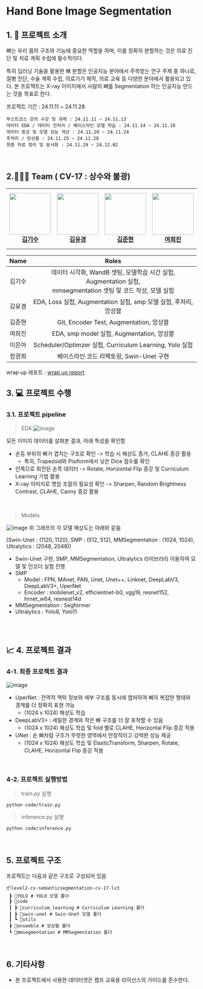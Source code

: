# Hand Bone Image Segmentation
## 1. 📖 프로젝트 소개

뼈는 우리 몸의 구조와 기능에 중요한 역할을 하며, 이를 정확히 분할하는 것은 의료 진단 및 치료 계획 수립에 필수적이다.

특히 딥러닝 기술을 활용한 뼈 분할은 인공지능 분야에서 주목받는 연구 주제 중 하나로, 질병 진단, 수술 계획 수립, 의료기기 제작, 의료 교육 등 다양한 분야에서 활용되고 있다. 본 프로젝트는 X-ray 이미지에서 사람의 뼈를 Segmentation 하는 인공지능 만드는 것을 목표로 한다. 

프로젝트 기간 : 24.11.11 ~ 24.11.28

```
부스트코스 강의 수강 및 과제 : 24.11.11 ~ 24.11.13
데이터 EDA / 데이터 전처리 / 베이스라인 모델 학습 : 24.11.14 ~ 24.11.19
데이터 증강 및 모델 성능 개선 : 24.11.20 ~ 24.11.24
후처리 / 앙상블 : 24.11.25 ~ 24.11.28
최종 자료 정리 및 문서화 : 24.11.29 ~ 24.12.02
```
<br/>

## 2.🧑‍🤝‍🧑 Team ( CV-17 : 상수와 불광)

<table>
    <tr height="160px">
        <td align="center" width="150px">
            <a href="https://github.com/Bbuterfly"><img height="110px"  src="https://avatars.githubusercontent.com/Bbuterfly"></a>
            <br/>
            <a href="https://github.com/Bbuterfly"><strong>김기수</strong></a>
            <br />
        </td>
        <td align="center" width="150px">
            <a href="https://github.com/sweetpotato15"><img height="110px"  src="https://avatars.githubusercontent.com/sweetpotato15"/></a>
            <br/>
            <a href="https://github.com/sweetpotato15"><strong>김유경</strong></a>
            <br />
        </td>
        <td align="center" width="150px">
            <a href="https://github.com/joonhyunkim1"><img height="110px"  src="https://avatars.githubusercontent.com/joonhyunkim1"/></a>
            <br/>
            <a href="https://github.com/joonhyunkim1"><strong>김준현</strong></a>
            <br />
        </td>
        <td align="center" width="150px">
            <a href="https://github.com/Heejin1002"><img height="110px" src="https://avatars.githubusercontent.com/Heejin1002"/></a>
            <br />
            <a href="https://github.com/Heejin1002"><strong>여희진</strong></a>
            <br />
        </td>
        <td align="center" width="150px">
            <a href="https://github.com/Two-Silver"><img height="110px" src="https://avatars.githubusercontent.com/Two-Silver"/></a>
            <br />
            <a href="https://github.com/Two-Silver"><strong>이은아</strong></a>
            <br />
        </td>
        <td align="center" width="150px">
            <a href="https://github.com/Gwonee"><img height="110px" src="https://avatars.githubusercontent.com/Gwonee"/></a>
            <br />
            <a href="https://github.com/Gwonee"><strong>정권희</strong></a>
            <br />
        </td>
</table> 

|Name|Roles|
|:----------:|:------------------------------------------------------------:|
|김기수|데이터 시각화, WandB 셋팅, 모델학습 시간 실험, Augmentation 실험, <br/> mmsegmentation 셋팅 및 코드 작성, 모델 실험 |
|김유경|EDA, Loss 실험, Augmentation 실험, smp 모델 실험, 후처리, 앙상블|
|김준현|Git, Encoder Test, Augmentation, 앙상블|
|여희진|EDA, smp model 실험, Augmentation, 앙상블|
|이은아|Scheduler/Optimzer 실험, Curriculum Learning, Yolo 실험|
|정권희|베이스라인 코드 리팩토링, Swin-Unet 구현|

</div>

wrap up 레포트 : [wrap up report](https://github.com/boostcampaitech7/level2-cv-semanticsegmentation-cv-17-lv3/blob/main/Hand%20Bone%20Image%20Segmentation%20Report.pdf)
<br/>

## 3. 💻 프로젝트 수행 

### 3.1. 프로젝트 pipeline

> EDA 
![image](https://github.com/user-attachments/assets/571e98bf-4c48-43bb-8cac-1d4995297e7c)

모든 이미지 데이터를 살펴본 결과, 아래 특성을 확인함
- 손등 부위의 뼈가 겹치는 구조로 확인 -> 학습 시 해상도 증가, CLAHE 증강 활용
  - 특히, Trapezoid와 Pisiform에서 낮은 Dice 점수를 확인 
- 안쪽으로 회전된 손목 데이터 -> Rotate, Horizontal Flip 증강 및 Curriculum Learning 기법 활용
- X-ray 이미지로 명암 조절의 필요성 확인 -> Sharpen, Random Brightness Contrast, CLAHE, Canny 증강 활용
<br/>  

> Models

![image](https://github.com/user-attachments/assets/62140884-f2c4-4355-bc9c-48c8e39ec3a1)
위 그래프의 각 모델 해상도는 아래와 같음

(Swin-Unet : (1120, 1120), SMP : (512, 512), MMSegmentation : (1024, 1024), Ultralytics : (2048, 2048))

- Swin-Unet 구현, SMP, MMSegmentation, Ultralytics 라이브러리 이용하여 모델 및 인코더 실험 진행
- SMP 
  - Model : FPN, MAnet, PAN, Unet, Unet++, Linknet, DeepLabV3, DeepLabV3+, UperNet
  - Encoder : mobilenet_v2, efficientnet-b0, vgg19, resnet152, hrnet_w64, resnest14d
- MMSegmentation : Segformer
- Ultralytics : Yolo8, Yolo11
<br/>
<br/>

## 📈 4. 프로젝트 결과 

### 4-1. 최종 프로젝트 결과

![image](https://github.com/user-attachments/assets/9f3eb8c3-70e1-46a6-a972-bcdf69b5f119)

- UperNet : 전역적 맥락 정보와 세부 구조를 동시에 캡처하여 뼈의 복잡한 형태와 경계를 더 정확히 표현 가능
  - (1024 x 1024) 해상도 학습
- DeepLabV3+ : 세밀한 경계와 작은 뼈 구조를 더 잘 포착할 수 있음
  - (1024 x 1024) 해상도 학습 및 fold 별로 CLAHE, Horizontal Flip 증강 적용
- UNet : 손 뼈처럼 구조가 뚜렷한 영역에서 안정적이고 강력한 성능 제공
  - (1024 x 1024) 해상도 학습 및 ElasticTransform, Sharpen, Rotate, CLAHE, Horizontal Flip 증강 적용
<br/>

### 4-2. 프로젝트 실행방법

> train.py 실행
```
python code/train.py
```

> inference.py 실행
```
python code/inference.py
```

<br/>

## 5. 프로젝트 구조
프로젝트는 다음과 같은 구조로 구성되어 있음
```
📦level2-cv-semanticsegmentation-cv-17-lv3
 ┣ 📂YOLO # YOLO 모델 폴더
 ┣ 📂code 
 ┃ ┣ 📂curriculum_learning # Curriculum Learning 폴더
 ┃ ┣ 📂swin-unet # Swin-Unet 모델 폴더
 ┃ ┗ 📂utils
 ┣ 📂ensemble # 앙상블 폴더
 ┗ 📂mmsegmentation # MMSegmentation 폴더
```
<br/>

## 6. 기타사항

- 본 프로젝트에서 사용한 데이터셋은 캠프 교육용 라이선스의 가이드를 준수한다.
